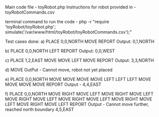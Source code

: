 Main code file - toyRobot.php
Instructions for robot provided in - toyRobotCommands.csv

terminal command to run the code - php -r "require 'toyRobot/toyRobot.php'; simulate('/var/www/html/toyRobot/toyRobotCommands.csv');"

Test cases done:
a)
PLACE 0,0,NORTH
MOVE
REPORT
Output: 0,1,NORTH

b)
PLACE 0,0,NORTH
LEFT
REPORT
Output: 0,0,WEST

c)
PLACE 1,2,EAST
MOVE
MOVE
LEFT
MOVE
REPORT
Output: 3,3,NORTH

d)
MOVE
OutPut - Cannot move, robot not yet placed

e)
PLACE 0,0,NORTH
MOVE
MOVE
MOVE
MOVE
LEFT
LEFT
LEFT
MOVE
MOVE
MOVE
MOVE
REPORT
Output - 4,4,EAST

f)
PLACE 0,0,NORTH
MOVE
RIGHT
MOVE
LEFT
MOVE
RIGHT
MOVE
LEFT
MOVE
RIGHT
MOVE
LEFT
MOVE
RIGHT
MOVE
LEFT
MOVE
RIGHT
MOVE
LEFT
MOVE
RIGHT
MOVE
LEFT
REPORT
Output -  Cannot move further, reached north boundary 
4,5,EAST

